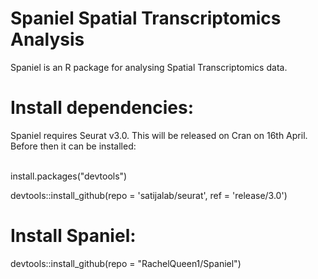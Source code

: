 # Spaniel Spatial Transcriptomics Analysis

Spaniel is an R package for analysing Spatial Transcriptomics data.

# Install dependencies:


Spaniel requires Seurat v3.0. This will be released on Cran on 16th April. Before then it can be installed: <br/><br/>

install.packages("devtools") <br/>

devtools::install_github(repo = 'satijalab/seurat', ref = 'release/3.0')

# Install Spaniel:
devtools::install_github(repo = "RachelQueen1/Spaniel")

